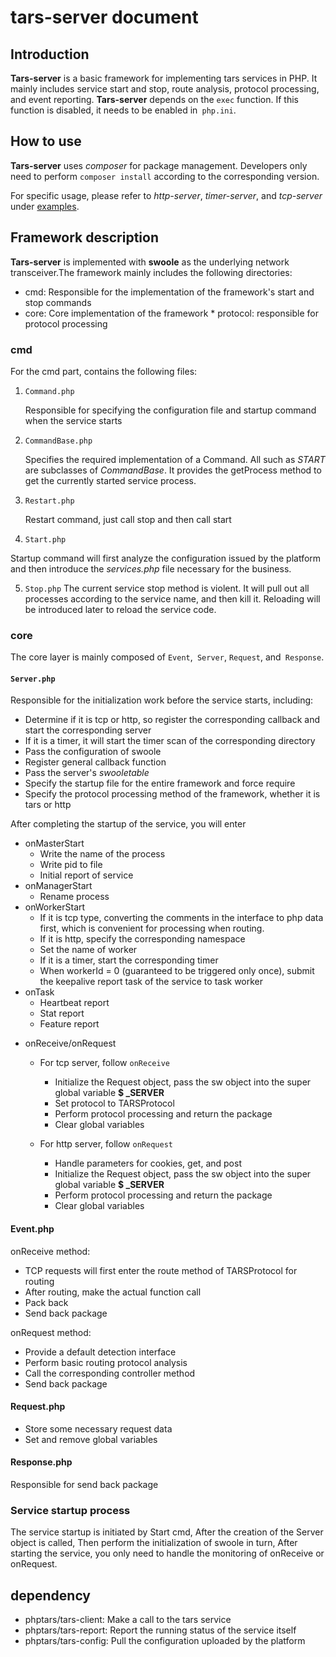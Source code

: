 # tars-server document

## Introduction
**Tars-server** is a basic framework for implementing tars services in PHP. It mainly includes service start and stop, route analysis, protocol processing, and event reporting.
**Tars-server** depends on the `exec` function. If this function is disabled, it needs to be enabled in` php.ini`.

## How to use  
**Tars-server** uses *composer* for package management. Developers only need to perform `composer install` according to the corresponding version.

For specific usage, please refer to *http-server*, *timer-server*, and *tcp-server* under [examples](https://github.com/TarsPHP/TarsPHP/tree/master/examples). 

## Framework description
**Tars-server** is implemented with **swoole** as the underlying network transceiver.The framework mainly includes the following directories:

* cmd: Responsible for the implementation of the framework's start and stop commands  
* core: Core implementation of the framework * protocol: responsible for protocol processing 
  
### cmd
For the cmd part, contains the following files:
1. `Command.php` 

   Responsible for specifying the configuration file and startup command when the service starts

2. `CommandBase.php` 

   Specifies the required implementation of a Command. All such as *START* are subclasses of *CommandBase*. It provides the getProcess method to get the currently started service process.  

3. `Restart.php` 

   Restart command, just call stop and then call start

4. `Start.php` 

  Startup command will first analyze the configuration issued by the platform and then introduce the *services.php* file necessary for the business.  

5. `Stop.php` 
  The current service stop method is violent. It will pull out all processes according to the service name, and then kill it. Reloading will be introduced later to reload the service code.


### core  
The core layer is mainly composed of `Event`,` Server`, `Request`, and` Response`.  

#### `Server.php`    
 Responsible for the initialization work before the service starts, including:
   * Determine if it is tcp or http, so register the corresponding callback and start the corresponding server
   * If it is a timer, it will start the timer scan of the corresponding directory
   * Pass the configuration of swoole 
   * Register general callback function  
   * Pass the server's *swooletable*  
   * Specify the startup file for the entire framework and force require  
   * Specify the protocol processing method of the framework, whether it is tars or http

After completing the startup of the service, you will enter    
* onMasterStart
    - Write the name of the process 
    - Write pid to file  
    - Initial report of service  
* onManagerStart
    - Rename process  
* onWorkerStart  
    - If it is tcp type, converting the comments in the interface to php data first, which is convenient for processing when routing.  
    - If it is http, specify the corresponding namespace  
    - Set the name of worker  
    - If it is a timer, start the corresponding timer  
    - When workerId = 0 (guaranteed to be triggered only once), submit the keepalive report task of the service to task worker
* onTask
    - Heartbeat report
    - Stat report
    - Feature report  
- onReceive/onRequest  
    + For tcp server, follow `onReceive`
        *  Initialize the Request object, pass the sw object into the super global variable **$ _SERVER**  
        * Set protocol to TARSProtocol
        * Perform protocol processing and return the package  
        * Clear global variables
    
    + For http server, follow `onRequest`
        * Handle parameters for cookies, get, and post  
        * Initialize the Request object, pass the sw object into the super global variable **$ _SERVER**  
        * Perform protocol processing and return the package  
        * Clear global variables  

#### Event.php    
onReceive method:  
   * TCP requests will first enter the route method of TARSProtocol for routing  
   * After routing, make the actual function call  
   * Pack back  
   * Send back package  

onRequest method:  
   * Provide a default detection interface
   * Perform basic routing protocol analysis 
   * Call the corresponding controller method  
   * Send back package  

#### Request.php  
- Store some necessary request data  
- Set and remove global variables  
  
#### Response.php  
Responsible for send back package 


### Service startup process  
The service startup is initiated by Start cmd, After the creation of the Server object is called, Then perform the initialization of swoole in turn, After starting the service, you only need to handle the monitoring of onReceive or onRequest. 

## dependency  
* phptars/tars-client: Make a call to the tars service  
* phptars/tars-report: Report the running status of the service itself  
* phptars/tars-config: Pull the configuration uploaded by the platform